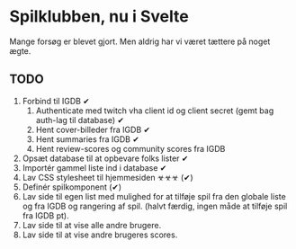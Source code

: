 # Spilklubben, nu i Svelte

Mange forsøg er blevet gjort. Men aldrig har vi været tættere på noget ægte.

## TODO

1. Forbind til IGDB ✔
   1. Authenticate med twitch vha client id og client secret (gemt bag auth-lag til database) ✔
   2. Hent cover-billeder fra IGDB ✔
   3. Hent summaries fra IGDB ✔
   4. Hent review-scores og community scores fra IGDB
2. Opsæt database til at opbevare folks lister ✔
3. Importér gammel liste ind i database ✔
4. Lav CSS stylesheet til hjemmesiden ☣☣☣ (✔)
5. Definér spilkomponent (✔)
6. Lav side til egen list med mulighed for at tilføje spil fra den globale liste og fra IGDB og rangering af spil. (halvt færdig, ingen måde at tilføje spil fra IGDB pt).
7. Lav side til at vise alle andre brugere.
8. Lav side til at vise andre brugeres scores.
